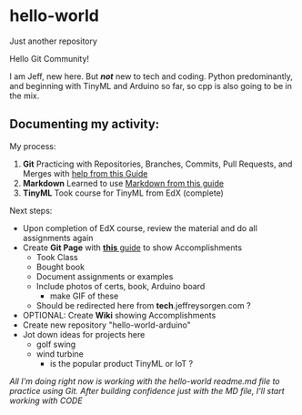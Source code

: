 # hello-world
Just another repository

Hello Git Community!

I am Jeff, new here. But __*not*__ new to tech and coding. Python predominantly, and beginning with TinyML and Arduino so far, so cpp is also going to be in the mix.

## Documenting my activity:

My process:

1. **Git** Practicing with Repositories, Branches, Commits, Pull Requests, and Merges with [help from this Guide](https://guides.github.com/activities/hello-world/)
2. **Markdown** Learned to use [Markdown from this guide](https://guides.github.com/features/mastering-markdown/)
3. **TinyML** Took course for TinyML from EdX (complete)

Next steps:
* Upon completion of EdX course, review the material and do all assignments again
* Create **Git Page** with [**this** guide](https://guides.github.com/features/pages/) to show Accomplishments
  * Took Class
  * Bought book
  * Document assignments or examples
  * Include photos of certs, book, Arduino board
    * make GIF of these
  * Should be redirected here from **tech**.jeffreysorgen.com ?
* OPTIONAL: Create **Wiki** showing Accomplishments
* Create new repository "hello-world-arduino"
* Jot down ideas for projects here
  * golf swing
  * wind turbine
    * is the popular product TinyML or IoT ?

*All I'm doing right now is working with the hello-world readme.md file to practice using Git. After building confidence just with the MD file, I'll start working with CODE*
